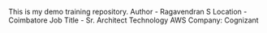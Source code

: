 This is my demo training repository.
Author - Ragavendran S
Location - Coimbatore
Job Title - Sr. Architect Technology AWS
Company: Cognizant
